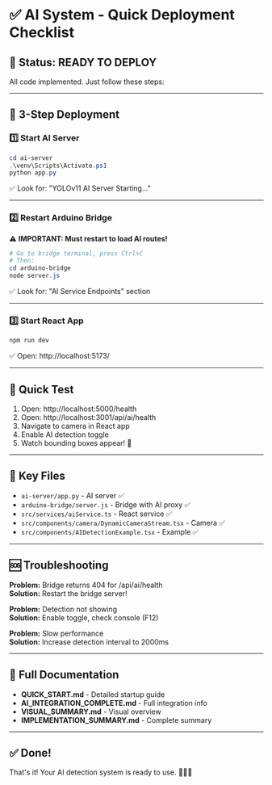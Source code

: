 # ✅ AI System - Quick Deployment Checklist

## 🎯 Status: **READY TO DEPLOY**

All code implemented. Just follow these steps:

---

## 🚀 3-Step Deployment

### 1️⃣ Start AI Server
```powershell
cd ai-server
.\venv\Scripts\Activate.ps1
python app.py
```
✅ Look for: "YOLOv11 AI Server Starting..."

---

### 2️⃣ Restart Arduino Bridge
⚠️ **IMPORTANT: Must restart to load AI routes!**

```powershell
# Go to bridge terminal, press Ctrl+C
# Then:
cd arduino-bridge
node server.js
```
✅ Look for: "AI Service Endpoints" section

---

### 3️⃣ Start React App
```powershell
npm run dev
```
✅ Open: http://localhost:5173/

---

## 🧪 Quick Test

1. Open: http://localhost:5000/health
2. Open: http://localhost:3001/api/ai/health  
3. Navigate to camera in React app
4. Enable AI detection toggle
5. Watch bounding boxes appear! 🎉

---

## 📁 Key Files

- `ai-server/app.py` - AI server ✅
- `arduino-bridge/server.js` - Bridge with AI proxy ✅
- `src/services/aiService.ts` - React service ✅
- `src/components/camera/DynamicCameraStream.tsx` - Camera ✅
- `src/components/AIDetectionExample.tsx` - Example ✅

---

## 🆘 Troubleshooting

**Problem:** Bridge returns 404 for /api/ai/health  
**Solution:** Restart the bridge server!

**Problem:** Detection not showing  
**Solution:** Enable toggle, check console (F12)

**Problem:** Slow performance  
**Solution:** Increase detection interval to 2000ms

---

## 📖 Full Documentation

- **QUICK_START.md** - Detailed startup guide
- **AI_INTEGRATION_COMPLETE.md** - Full integration info
- **VISUAL_SUMMARY.md** - Visual overview
- **IMPLEMENTATION_SUMMARY.md** - Complete summary

---

## ✅ Done!

That's it! Your AI detection system is ready to use. 🎉🚗🤖
